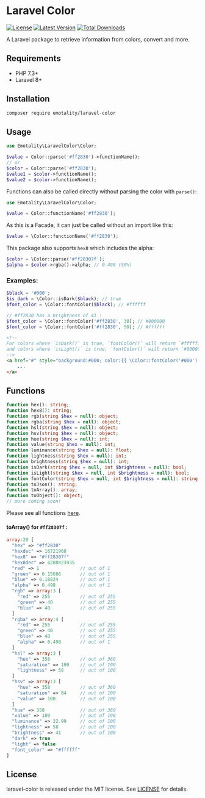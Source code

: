 # Laravel Color

<p>
    <a href="https://packagist.org/packages/emotality/laravel-color"><img src="https://img.shields.io/packagist/l/emotality/laravel-color" alt="License"></a>
    <a href="https://packagist.org/packages/emotality/laravel-color"><img src="https://img.shields.io/packagist/v/emotality/laravel-color" alt="Latest Version"></a>
    <a href="https://packagist.org/packages/emotality/laravel-color"><img src="https://img.shields.io/packagist/dt/emotality/laravel-color" alt="Total Downloads"></a>
</p>

A Laravel package to retrieve information from colors, convert and more.

## Requirements

- PHP 7.3+
- Laravel 8+

## Installation

```bash
composer require emotality/laravel-color
```

## Usage

```php
use Emotality\LaravelColor\Color;

$value = Color::parse('#ff2830')->functionName();
// or
$color = Color::parse('#ff2830');
$value1 = $color->functionName();
$value2 = $color->functionName();
```

Functions can also be called directly without parsing the color with `parse()`:

```php
use Emotality\LaravelColor\Color;

$value = Color::functionName('#ff2830');
```

As this is a Facade, it can just be called without an import like this:

```php
$value = \Color::functionName('#ff2830');
```

This package also supports `hex8` which includes the alpha:

```php
$color = \Color::parse('#ff28307f');
$alpha = $color->rgba()->alpha; // 0.498 (50%)
```


### Examples:

```php
$black = '#000';
$is_dark = \Color::isDark($black); // true
$font_color = \Color::fontColor($black); // #ffffff
```

```php
// #ff2830 has a brightness of 41 :
$font_color = \Color::fontColor('#ff2830', 30); // #000000
$font_color = \Color::fontColor('#ff2830', 50); // #ffffff
```

```html
<!-- 
For colors where `isDark()` is true, `fontColor()` will return `#ffffff`
and colors where `isLight()` is true, `fontColor()` will return `#000000`. 
-->
<a href="#" style="background:#000; color:{{ \Color::fontColor('#000') }};">
    ...
</a>
```

## Functions

```php
function hex(): string;
function hex8(): string;
function rgb(string $hex = null): object;
function rgba(string $hex = null): object;
function hsl(string $hex = null): object;
function hsv(string $hex = null): object;
function hue(string $hex = null): int;
function value(string $hex = null): int;
function luminance(string $hex = null): float;
function lightness(string $hex = null): int;
function brightness(string $hex = null): int;
function isDark(string $hex = null, int $brightness = null): bool;
function isLight(string $hex = null, int $brightness = null): bool;
function fontColor(string $hex = null, int $brightness = null): string;
function toJson(): string;
function toArray(): array;
function toObject(): object;
// more coming soon!
```

Please see all functions [here](https://github.com/emotality/laravel-color/blob/1.x/src/Interfaces/ColorFunctions.php).

#### toArray() for `#ff28307f` :

```php
array:20 [
  "hex" => "#ff2830"
  "hexdec" => 16721968
  "hex8" => "#ff28307f"
  "hex8dec" => 4280823935
  "red" => 1               // out of 1
  "green" => 0.15686       // out of 1
  "blue" => 0.18824        // out of 1
  "alpha" => 0.498         // out of 1
  "rgb" => array:3 [
    "red" => 255           // out of 255
    "green" => 40          // out of 255
    "blue" => 48           // out of 255
  ]
  "rgba" => array:4 [
    "red" => 255           // out of 255
    "green" => 40          // out of 255
    "blue" => 48           // out of 255
    "alpha" => 0.498       // out of 1
  ]
  "hsl" => array:3 [
    "hue" => 358           // out of 360
    "saturation" => 100    // out of 100
    "lightness" => 58      // out of 100
  ]
  "hsv" => array:3 [
    "hue" => 358           // out of 360
    "saturation" => 84     // out of 100
    "value" => 100         // out of 100
  ]
  "hue" => 358             // out of 360
  "value" => 100           // out of 100
  "luminance" => 22.99     // out of 100
  "lightness" => 58        // out of 100
  "brightness" => 41       // out of 100
  "dark" => true
  "light" => false
  "font_color" => "#ffffff"
]
```

## License

laravel-color is released under the MIT license. See [LICENSE](https://github.com/emotality/laravel-color/blob/master/LICENSE) for details.
